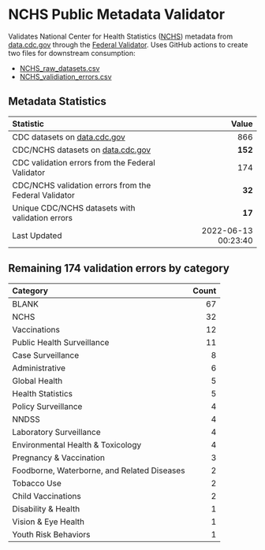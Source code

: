 # NCHS Public Metadata Validator

Validates National Center for Health Statistics ([NCHS](https://www.cdc.gov/nchs/index.htm)) metadata from [data.cdc.gov](https://data.cdc.gov/browse?category=NCHS) through the [Federal Validator](https://dashboard.data.gov/validate). Uses GitHub actions to create two files for downstream consumption:


+ [NCHS_raw_datasets.csv](NCHS_raw_datasets.csv)
+ [NCHS_validiation_errors.csv](NCHS_validiation_errors.csv)


## Metadata Statistics

| Statistic | Value |
| :---      | ---:  |
| CDC datasets on [data.cdc.gov](https://data.cdc.gov/) | 866 |
| CDC/NCHS datasets on [data.cdc.gov](https://data.cdc.gov/browse?category=NCHS)| **152** |
| CDC validation errors from the Federal Validator | 174 |
| CDC/NCHS validation errors from the Federal Validator | **32** |
| Unique CDC/NCHS datasets with validation errors | **17** |
| Last Updated | 2022-06-13 00:23:40 |


## Remaining 174 validation errors by category

| Category | Count |
| :---     | ---:  |
|BLANK|67|
|NCHS|32|
|Vaccinations|12|
|Public Health Surveillance|11|
|Case Surveillance|8|
|Administrative|6|
|Global Health|5|
|Health Statistics|5|
|Policy Surveillance|4|
|NNDSS|4|
|Laboratory Surveillance|4|
|Environmental Health & Toxicology|4|
|Pregnancy & Vaccination|3|
|Foodborne, Waterborne, and Related Diseases|2|
|Tobacco Use|2|
|Child Vaccinations|2|
|Disability & Health|1|
|Vision & Eye Health|1|
|Youth Risk Behaviors|1|